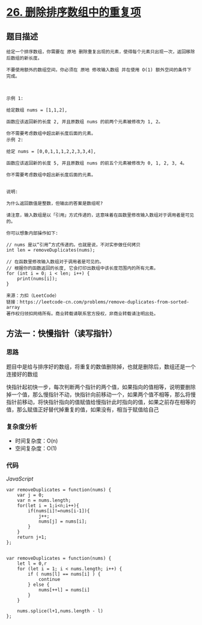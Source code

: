 # [26. 删除排序数组中的重复项](https://leetcode-cn.com/problems/remove-duplicates-from-sorted-array/)

## 题目描述

```
给定一个排序数组，你需要在 原地 删除重复出现的元素，使得每个元素只出现一次，返回移除后数组的新长度。

不要使用额外的数组空间，你必须在 原地 修改输入数组 并在使用 O(1) 额外空间的条件下完成。

 

示例 1:

给定数组 nums = [1,1,2], 

函数应该返回新的长度 2, 并且原数组 nums 的前两个元素被修改为 1, 2。 

你不需要考虑数组中超出新长度后面的元素。
示例 2:

给定 nums = [0,0,1,1,1,2,2,3,3,4],

函数应该返回新的长度 5, 并且原数组 nums 的前五个元素被修改为 0, 1, 2, 3, 4。

你不需要考虑数组中超出新长度后面的元素。
 

说明:

为什么返回数值是整数，但输出的答案是数组呢?

请注意，输入数组是以「引用」方式传递的，这意味着在函数里修改输入数组对于调用者是可见的。

你可以想象内部操作如下:

// nums 是以“引用”方式传递的。也就是说，不对实参做任何拷贝
int len = removeDuplicates(nums);

// 在函数里修改输入数组对于调用者是可见的。
// 根据你的函数返回的长度, 它会打印出数组中该长度范围内的所有元素。
for (int i = 0; i < len; i++) {
    print(nums[i]);
}

来源：力扣（LeetCode）
链接：https://leetcode-cn.com/problems/remove-duplicates-from-sorted-array
著作权归领扣网络所有。商业转载请联系官方授权，非商业转载请注明出处。
```

## 方法一：快慢指针（读写指针）

### 思路

题目中是给与排序好的数组，将重复的数值删除掉，也就是删除后，数组还是一个连接好的数组

快指针起初快一步，每次判断两个指针的两个值，如果指向的值相等，说明要删除掉一个值，那么慢指针不动，快指针向前移动一个，如果两个值不相等，那么将慢指针前移动，将快指针指向的值赋值给慢指针此时指向的值，如果之前存在相等的值，那么赋值正好替代掉重复的值，如果没有，相当于赋值给自己

### 复杂度分析

- 时间复杂度：O(n)
- 空间复杂度：O(1)

### 代码

*JavaScript*

```JS
var removeDuplicates = function(nums) {
    var j = 0;
    var n = nums.length;
    for(let i = 1;i<n;i++){
        if(nums[i]!=nums[i-1]){
            j++;
            nums[j] = nums[i];
        }
    }
    return j+1;
};


var removeDuplicates = function(nums) {
    let l = 0,r
    for (let i = 1; i < nums.length; i++) {
        if ( nums[l] == nums[i] ) {
            continue
        } else {
            nums[++l] = nums[i]
        }
    }

    nums.splice(l+1,nums.length - l)
};
```


